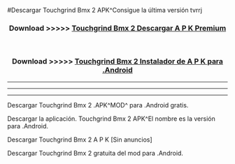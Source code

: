 #Descargar Touchgrind Bmx 2  APK^Consigue la última versión tvrrj



<div align="center">
<h3>Download >>>>> <a href="https://es-sites.web.app/?es= Touchgrind Bmx 2 ">Touchgrind Bmx 2  Descargar A P K Premium</a></h3><br>

<h3>Download >>>>> <a href="https://es-sites.web.app/?es= Touchgrind Bmx 2 ">Touchgrind Bmx 2  Instalador de A P K para .Android</a></h3>
</div>


----------------------------------------------------------

----------------------------------------------------------

----------------------------------------------------------

Descargar Touchgrind Bmx 2  .APK^MOD^ para .Android gratis.

Descargar la aplicación. Touchgrind Bmx 2  APK^El nombre es la versión para .Android.

Descargar Touchgrind Bmx 2  A P K [Sin anuncios]

Descargar Touchgrind Bmx 2  gratuita del mod para .Android.